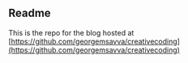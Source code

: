 ## Readme

This is the repo for the blog hosted at [https://github.com/georgemsavva/creativecoding](https://github.com/georgemsavva/creativecoding)
